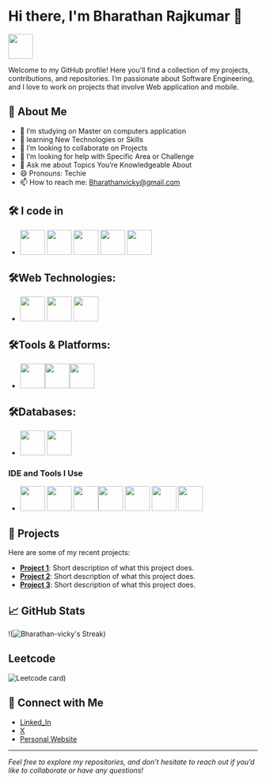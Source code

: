 
# Hi there, I'm Bharathan Rajkumar 👋
<img align="center" width="50" height="50" src="https://img.icons8.com/badges/48/000000/approval.png">



Welcome to my GitHub profile! Here you'll find a collection of my projects, contributions, and repositories. I’m passionate about Software Engineering, and I love to work on projects that involve Web application and mobile.



## 🚀 About Me

- 🔭 I’m studying on Master on computers application
- 🌱 learning New Technologies or Skills
- 👯 I’m looking to collaborate on  Projects
- 🤔 I’m looking for help with Specific Area or Challenge
- 💬 Ask me about Topics You’re Knowledgeable About
- 😄 Pronouns: Techie
- 📫 How to reach me: Bharathanvicky@gmail.com

## 🛠️ I code in

-  <img height="50" width="50" src="https://img.shields.io/badge/Java-ED8B00?style=for-the-badge&logo=openjdk&logoColor=white"> <img height="50" width="50" src="https://img.shields.io/badge/Python-3776AB?style=for-the-badge&logo=python&logoColor=white"> <img height="50" width="50" src="https://img.shields.io/badge/JavaScript-F7DF1E?style=for-the-badge&logo=javascript&logoColor=black"> <img height="50" width="50" src="https://img.shields.io/badge/React-20232A?style=for-the-badge&logo=react&logoColor=61DAFB"> <img height="50" width="50" src="https://img.shields.io/badge/Spring-6DB33F?style=for-the-badge&logo=spring&logoColor=white"> 
## 🛠️Web Technologies:  
-  <img height="50" width="50" src="https://img.shields.io/badge/HTML5-E34F26?style=for-the-badge&logo=html5&logoColor=white"> <img height="50" width="50" src="https://img.shields.io/badge/CSS3-1572B6?style=for-the-badge&logo=css3&logoColor=white"> <img height="50" width="50" src="https://img.shields.io/badge/Sass-CC6699?style=for-the-badge&logo=sass&logoColor=white">

## 🛠️Tools & Platforms:
-  <img height="50" width="50" src="https://img.shields.io/badge/GIT-E44C30?style=for-the-badge&logo=git&logoColor=white"><img height="50" width="50" src="https://img.shields.io/badge/Microsoft_Excel-217346?style=for-the-badge&logo=microsoft-excel&logoColor=white"><img height="50" width="50" src="https://img.shields.io/badge/Amazon_AWS-232F3E?style=for-the-badge&logo=amazon-aws&logoColor=white">

## 🛠️Databases:
-  <img height="50" width="50" src="https://img.shields.io/badge/MongoDB-4EA94B?style=for-the-badge&logo=mongodb&logoColor=white"> <img height="50" width="50" src="https://img.shields.io/badge/MySQL-005C84?style=for-the-badge&logo=mysql&logoColor=white">


### IDE and Tools I Use
-  <img height="50" width="50" src="https://img.icons8.com/color/48/000000/visual-studio-code-2019.png"/> <img height="50" width="50" src="https://img.icons8.com/color/48/000000/pycharm.png"/> <img height="50" width="50" src="https://img.icons8.com/color/50/000000/git.png"/><img height="50" src="https://img.icons8.com/officel/480/null/java-eclipse.png"/> <img height="50" src="https://img.icons8.com/color/480/null/notion--v1.png" /> <img height="50" width="50" src="https://img.icons8.com/doodle/48/000000/adobe-photoshop.png"/> <img height="50" width="50" src="https://img.icons8.com/color/48/000000/figma--v1.png"/> 

## 🌟 Projects

Here are some of my recent projects:

- **[Project 1](link-to-project)**: Short description of what this project does.
- **[Project 2](link-to-project)**: Short description of what this project does.
- **[Project 3](link-to-project)**: Short description of what this project does.

## 📈 GitHub Stats

!(![Bharathan-vicky's Streak](https://github-readme-streak-stats.herokuapp.com/?user=Bharathan-vicky&theme=vue-dark&hide_border=true))

## Leetcode 

![Leetcode card](https://leetcard.jacoblin.cool/Bharathan-vicky?theme=dark&font=Marcellus&ext=heatmap))




## 🤝 Connect with Me

- [Linked_In](www.linkedin.com/in/bharathan-rajkumar-346a10259)
- [X](https://x.com/BharathanVicky)
- [Personal Website](https://bharathanvicky.netlify.app/)



---

*Feel free to explore my repositories, and don’t hesitate to reach out if you’d like to collaborate or have any questions!*
